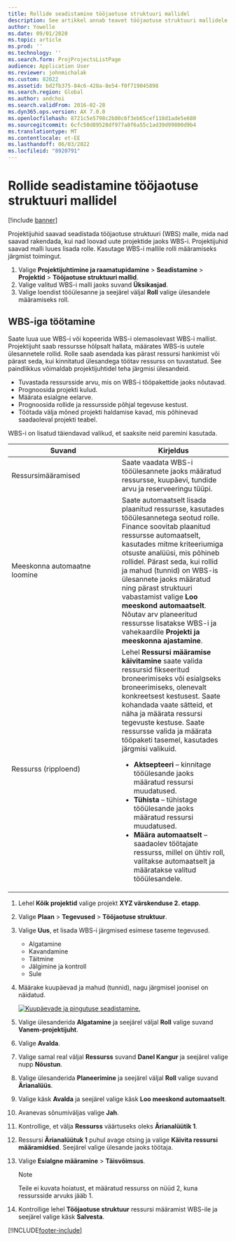 ```yaml
---
title: Rollide seadistamine tööjaotuse struktuuri mallidel
description: See artikkel annab teavet tööjaotuse struktuuri mallidele rolliteabe seadistamise kohta.
author: Yowelle
ms.date: 09/01/2020
ms.topic: article
ms.prod: ''
ms.technology: ''
ms.search.form: ProjProjectsListPage
audience: Application User
ms.reviewer: johnmichalak
ms.custom: 82022
ms.assetid: bd2fb375-84c6-428a-8e54-f0f719045898
ms.search.region: Global
ms.author: andchoi
ms.search.validFrom: 2016-02-28
ms.dyn365.ops.version: AX 7.0.0
ms.openlocfilehash: 8721c5e5798c2b80c6f3eb65cef118d1ade5e680
ms.sourcegitcommit: 6cfc50d89528df977a8f6a55c1ad39d99800d9b4
ms.translationtype: MT
ms.contentlocale: et-EE
ms.lasthandoff: 06/03/2022
ms.locfileid: "8920791"
---
```

# <a name="set-up-roles-on-work-breakdown-structure-templates"></a>Rollide seadistamine tööjaotuse struktuuri mallidel

[!include [banner](../includes/banner.md)]

Projektijuhid saavad seadistada tööjaotuse struktuuri (WBS) malle, mida nad saavad rakendada, kui nad loovad uute projektide jaoks WBS-i. Projektijuhid saavad malli luues lisada rolle. Kasutage WBS-i mallile rolli määramiseks järgmist toimingut.

1. Valige **Projektijuhtimine ja raamatupidamine** > **Seadistamine** > **Projektid** > **Tööjaotuse struktuuri mallid**.
2. Valige valitud WBS-i malli jaoks suvand **Üksikasjad**.
3. Valige loendist tööülesanne ja seejärel väljal **Roll** valige ülesandele määramiseks roll.

## <a name="work-with-a-wbs"></a>WBS-iga töötamine

Saate luua uue WBS-i või kopeerida WBS-i olemasolevast WBS-i mallist. Projektijuht saab ressursse hõlpsalt hallata, määrates WBS-is uutele ülesannetele rollid. Rolle saab asendada kas pärast ressursi hankimist või pärast seda, kui kinnitatud ülesandega töötav ressurss on tuvastatud. See paindlikkus võimaldab projektijuhtidel teha järgmisi ülesandeid.

- Tuvastada ressursside arvu, mis on WBS-i tööpakettide jaoks nõutavad.
- Prognoosida projekti kulud.
- Määrata esialgne eelarve.
- Prognoosida rollide ja ressursside põhjal tegevuse kestust.
- Töötada välja mõned projekti haldamise kavad, mis põhinevad saadaoleval projekti teabel.

WBS-i on lisatud täiendavad valikud, et saaksite neid paremini kasutada.

<table>
<colgroup>
<col width="50%" />
<col width="50%" />
</colgroup>
<thead>
<tr class="header">
<th>Suvand</th>
<th>Kirjeldus</th>
</tr>
</thead>
<tbody>
<tr class="odd">
<td>Ressursimääramised</td>
<td>Saate vaadata WBS-i tööülesannete jaoks määratud ressursse, kuupäevi, tundide arvu ja reserveeringu tüüpi.</td>
</tr>
<tr class="even">
<td>Meeskonna automaatne loomine</td>
<td>Saate automaatselt lisada plaanitud ressursse, kasutades tööülesannetega seotud rolle. Finance soovitab plaanitud ressursse automaatselt, kasutades mitme kriteeriumiga otsuste analüüsi, mis põhineb rollidel. Pärast seda, kui rollid ja mahud (tunnid) on WBS-is ülesannete jaoks määratud ning pärast struktuuri vabastamist valige <strong>Loo meeskond automaatselt</strong>. Nõutav arv planeeritud ressursse lisatakse WBS-i ja vahekaardile <strong>Projekti ja meeskonna ajastamine</strong>.</td>
</tr>
<tr class="odd">
<td>Ressurss (ripploend)</td>
<td>Lehel <strong>Ressursi määramise käivitamine</strong> saate valida ressursid fikseeritud broneerimiseks või esialgseks broneerimiseks, olenevalt konkreetsest kestusest. Saate kohandada vaate sätteid, et näha ja määrata ressursi tegevuste kestuse. Saate ressursse valida ja määrata tööpaketi tasemel, kasutades järgmisi valikuid.
<ul>
<li><strong>Aktsepteeri</strong> – kinnitage tööülesande jaoks määratud ressursi muudatused.</li>
<li><strong>Tühista</strong> – tühistage tööülesande jaoks määratud ressursi muudatused.</li>
<li><strong>Määra automaatselt</strong> – saadaolev töötajate ressurss, millel on ühtiv roll, valitakse automaatselt ja määratakse valitud tööülesandele.</li>
</ul></td>
</tr>
</tbody>
</table>

1. Lehel **Kõik projektid** valige projekt **XYZ värskenduse 2. etapp**.
2. Valige **Plaan** > **Tegevused** > **Tööjaotuse struktuur**.
3. Valige **Uus**, et lisada WBS-i järgmised esimese taseme tegevused.

    - Algatamine
    - Kavandamine
    - Täitmine
    - Jälgimine ja kontroll
    - Sule

4. Määrake kuupäevad ja mahud (tunnid), nagu järgmisel joonisel on näidatud.

    [![Kuupäevade ja pingutuse seadistamine.](./media/projectresourcing10.jpg)](./media/projectresourcing10.jpg)

5. Valige ülesanderida **Algatamine** ja seejärel väljal **Roll** valige suvand **Vanem-projektijuht**.
6. Valige **Avalda**.
7. Valige samal real väljal **Ressurss** suvand **Danel Kangur** ja seejärel valige nupp **Nõustun**.
8. Valige ülesanderida **Planeerimine** ja seejärel väljal **Roll** valige suvand **Ärianalüüs**.
9. Valige käsk **Avalda** ja seejärel valige käsk **Loo meeskond automaatselt**.
10. Avanevas sõnumiväljas valige **Jah**.
11. Kontrollige, et välja **Ressurss** väärtuseks oleks **Ärianalüütik 1**.
12. Ressursi **Ärianalüütuk 1** puhul avage otsing ja valige **Käivita ressursi määramidśed**. Seejärel valige ülesande jaoks töötaja.
13. Valige **Esialgne määramine** &gt; **Täisvõimsus**.

    > [!NOTE] 
    > Teile ei kuvata hoiatust, et määratud ressurss on nüüd 2, kuna ressursside arvuks jääb 1.

14. Kontrollige lehel **Tööjaotuse struktuur** ressursi määramist WBS-ile ja seejärel valige käsk **Salvesta**.


[!INCLUDE[footer-include](../includes/footer-banner.md)]